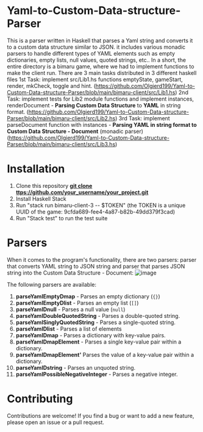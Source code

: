 # Yaml-to-Custom-Data-structure-Parser
This is a parser written in Haskell that parses a Yaml string and converts it to a custom data structure similar to JSON. it includes various monadic parsers to handle different types of YAML elements such as empty dictionaries, empty lists, null values, quoted strings, etc.. In a short, the entire directory is a bimaru game, where we had to implement functions to make the client run. There are 3 main tasks distributed in 3 different haskell files
  1st Task: implement src/Lib1.hs functions emptyState, gameStart, render, mkCheck, toggle and hint. (https://github.com/Olgierd199/Yaml-to-Custom-Data-structure-Parser/blob/main/bimaru-client/src/Lib1.hs)
  2nd Task: implement tests for Lib2 module functions and implement instances, renderDocument - **Parsing Custom Data Structure** to **YAML** in string format. (https://github.com/Olgierd199/Yaml-to-Custom-Data-structure-Parser/blob/main/bimaru-client/src/Lib2.hs)
  3rd Task: implement parseDocument function with instances - **Parsing YAML in string format to Custom Data Structure - Document** (monadic parser) (https://github.com/Olgierd199/Yaml-to-Custom-Data-structure-Parser/blob/main/bimaru-client/src/Lib3.hs)


# Installation
  1. Clone this repository **[git clone ttps://github.com/your_username/your_project.git](https://github.com/Olgierd199/Yaml-to-Custom-Data-structure-Parser.git)**
  2. Install Haskell Stack
  3. Run "stack run bimaru-client-3 -- $TOKEN" (the TOKEN is a unique UUID of the game: 9cfda689-fee4-4a87-b82b-49dd379f3cad)
  4. Run "Stack test" to run the test suite
  
# Parsers
When it comes to the program's functionality, there are two parsers: parser that converts YAML string to JSON string and parser that parses JSON string into the Custom Data Structure - Document:
![image](https://user-images.githubusercontent.com/93738688/229284570-ee2749ab-3154-49bb-872f-56b319f43695.png)

The following parsers are available:
  1. **parseYamlEmptyDmap** - Parses an empty dictionary (`{}`)
  2. **parseYamlEmptyDlist** - Parses an empty list (`[]`)
  3. **parseYamlDnull** - Parses a null value (`null`)
  4. **parseYamlDoubleQuotedString** - Parses a double-quoted string.
  5. **parseYamlSinglyQuotedString** - Parses a single-quoted string.
  6. **parseYamlDlist** - Parses a list of elements
  7. **parseYamlDmap** - Parses a dictionary with key-value pairs.
  8. **parseYamlDmapElement** - Parses a single key-value pair within a dictionary.
  9. **parseYamlDmapElement'** Parses the value of a key-value pair within  a dictionary.
  10. **parseYamlDstring** - Parses an unquoted string.
  11. **parseYamlPossibleNegativeInteger** - Parses a negative integer.
  
# Contributing
Contributions are welcome! If you find a bug or want to add a new feature, please open an issue or a pull request.
